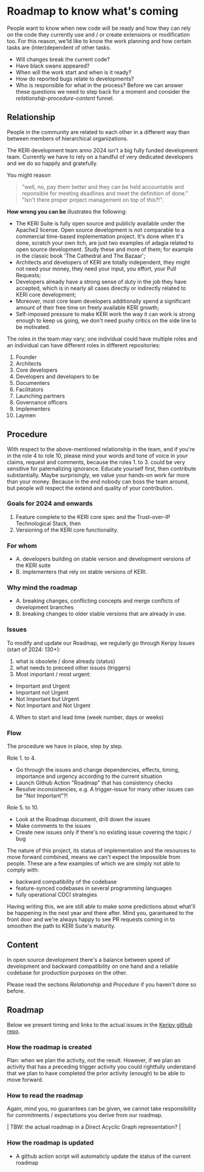 # Roadmap to know what's coming
People want to know when new code will be ready and how they can rely on the code they currently use and / or create extensions or modification too. For this reason, we'ld like to know the work planning and how certain tasks are (inter)dependent of other tasks. 
- Will changes break the current code?
- Have black swans appeared?
- When will the work start and when is it ready?
- How do reported bugs relate to developments?
- Who is responsible for what in the process?
Before we can answer these questions we need to step back for a moment and consider the *relationship-procedure-content* funnel.

## Relationship
People in the community are related to each other in a different way than between members of hierarchical organizations.

The KERI development team anno 2024 isn't a big fully funded development team. Currently we have to rely on a handful of very dedicated developers and we do so happily and gratefully.

You might reason 
> "well, no, pay them better and they can be held accountable and reponsible for meeting deadlines and meet the definition of done."
> "Isn't there proper project management on top of this?!".

**How wrong you can be** illustrates the following:
- The KERI Suite is fully open source and publicly available under the Apache2 license. Open source development is not comparable to a commercial time-based implementation project. It's done when it's done, scratch your own itch, are just two examples of adagia related to open source development. Study these and more of them; for example in the classic book 'The Cathedral and The Bazaar';
- Architects and developers of KERI are totally independent, they might not need your money, they need your input, you effort, your Pull Requests;
- Developers already have a strong sense of duty in the job they have accepted, which is in nearly all cases directly or indirectly related to KERI core development;
- Moreover, most core team developers additionally spend a significant amount of their free time on freely available KERI growth;
- Self-imposed pressure to make KERI work the way it can work is strong enough to keep us going, we don't need pushy critics on the side line to be motivated.

The roles in the team may vary; one individual could have multiple roles and an individual can have different roles in different repositories:
1. Founder
2. Architects
3. Core developers
4. Developers and developers to be
5. Documenters
6. Facilitators
7. Launching partners
8. Governance officers
9. Implementers
10. Laymen

## Procedure
With respect to the above-mentioned relationship in the team, and if you're in the role 4 to role 10,  please mind your words and tone of voice in your claims, request and comments, because the roles 1. to 3. could be very sensitive for paternalizing ignorance. Educate yourself first, then contribute substantially. Maybe surprisingly, we value your hands-on work far more than your money. Because in the end nobody can boss the team around, but people will respect the extend and quality of your contribution.

### Goals for 2024 and onwards
1. Feature complete to the KERI core spec and the Trust-over-IP Technological Stack, then
2. Versioning of the KERI core functionality.

### For whom
- A. developers building on stable version and development versions of the KERI suite
- B. implementers that rely on stable versions of KERI.

### Why mind the roadmap
- A. breaking changes, conflicting concepts and merge conflicts of development branches
- B. breaking changes to older stable versions that are already in use.

### Issues
To modify and update our Roadmap, we regularly go through Keripy Issues (start of 2024: 130+):
1. what is obsolete / done already (status)
2. what needs to preceed other issues (triggers)
3. Most important / most urgent:
  - Important and Urgent
  - Important not Urgent
  - Not Important but Urgent
  - Not Important and Not Urgent
4. When to start and lead time (week number, days or weeks)

### Flow
The procedure we have in place, step by step.

Role 1. to 4. 
- Go through the issues and change dependencies, effects, timing, importance and urgency according to the current situation
- Launch Github Action "Roadmap" that has consistency checks
- Resolve inconsistencies, e.g. A trigger-issue for many other issues can be "Not Important"?!

Role 5. to 10.
- Look at the Roadmap document, drill down the issues
- Make comments to the issues
- Create new issues only if there's no existing issue covering the topic / bug

The nature of this project, its status of implementation and the resources to move forward combined, means we can't expect the impossible from people. These are a few examples of which we are simply not able to comply with:
- backward compatibility of the codebase
- feature-synced codebases in several programming languages
- fully operational CDCI strategies 

Having writing this, we are still able to make some predictions about what'll be happening in the next year and there after. Mind you, garantueed to the front door and we're always happy to see PR requests coming in to smoothen the path to KERI Suite's maturity.


## Content
In open source development there's a balance between speed of development and backward compatibility on one hand and a reliable codebase for production purposes on the other.

Please read the sections *Relationship* and *Procedure* if you haven't done so before.

## Roadmap
Below we present timing and links to the actual issues in the [Keripy github repo](https://github.com/WebOfTrust/keripy). 

### How the roadmap is created
Plan: when we plan the activity, not the result. However, if we plan an activity that has a preceding trigger activity you could rightfully understand that we plan to have completed the prior activity (enough) to be able to move forward.


### How to read the roadmap
Again, mind you, no guarantees can be given, we cannot take responsibility for commitments / expectations you derive from our roadmap. 

| TBW: the actual roadmap in a Direct Acyclic Graph representation? |

### How the roadmap is updated
- A github action script will automaticly update the status of the current roadmap 